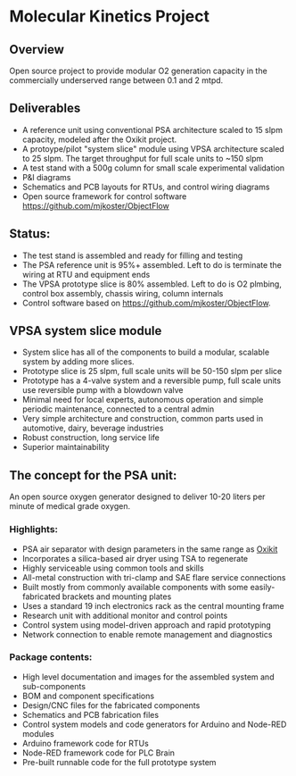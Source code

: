 # Molecular Kinetics Project

## Overview

Open source project to provide modular O2 generation capacity in the commercially underserved range between 0.1 and 2 mtpd.

## Deliverables
- A reference unit using conventional PSA architecture scaled to 15 slpm capacity, modeled after the Oxikit project.
- A protoype/pilot "system slice" module using VPSA architecture scaled to 25 slpm. The target throughput for full scale units to ~150 slpm
- A test stand with a 500g column for small scale experimental validation
- P&I diagrams
- Schematics and PCB layouts for RTUs, and control wiring diagrams
- Open source framework for control software https://github.com/mjkoster/ObjectFlow

## Status:

- The test stand is assembled and ready for filling and testing
- The PSA reference unit is 95%+ assembled. Left to do is terminate the wiring at RTU and equipment ends
- The VPSA prototype slice is 80% assembled. Left to do is O2 plmbing, control box assembly, chassis wiring, column internals
- Control software based on https://github.com/mjkoster/ObjectFlow.

## VPSA system slice module

- System slice has all of the components to build a modular, scalable system by adding more slices.
- Prototype slice is 25 slpm, full scale units will be 50-150 slpm per slice
- Prototype has a 4-valve system and a reversible pump, full scale units use reversible pump with a blowdown valve
- Minimal need for local experts, autonomous operation and simple periodic maintenance, connected to a central admin
- Very simple architecture and construction, common parts used in automotive, dairy, beverage industries
- Robust construction, long service life
- Superior maintainability

## The concept for the PSA unit:

An open source oxygen generator designed to deliver 10-20 liters per minute of medical grade oxygen.

### Highlights:
* PSA air separator with design parameters in the same range as [Oxikit](https://oxikit.com/) 
* Incorporates a silica-based air dryer using TSA to regenerate
* Highly serviceable using common tools and skills
* All-metal construction with tri-clamp and SAE flare service connections
* Built mostly from commonly available components with some easily-fabricated brackets and mounting plates
* Uses a standard 19 inch electronics rack as the central mounting frame
* Research unit with additional monitor and control points
* Control system using model-driven approach and rapid prototyping
* Network connection to enable remote management and diagnostics

### Package contents:
* High level documentation and images for the assembled system and sub-components
* BOM and component specifications
* Design/CNC files for the fabricated components
* Schematics and PCB fabrication files
* Control system models and code generators for Arduino and Node-RED modules
* Arduino framework code for RTUs
* Node-RED framework code for PLC Brain
* Pre-built runnable code for the full prototype system

